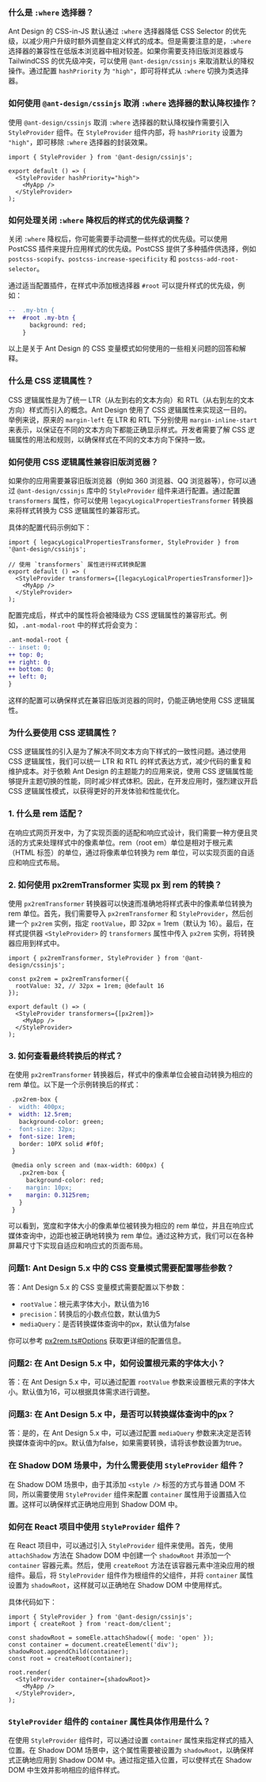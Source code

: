 ### 什么是 `:where` 选择器？
Ant Design 的 CSS-in-JS 默认通过 `:where` 选择器降低 CSS Selector 的优先级，以减少用户升级时额外调整自定义样式的成本。但是需要注意的是，`:where` 选择器的兼容性在低版本浏览器中相对较差。如果你需要支持旧版浏览器或与 TailwindCSS 的优先级冲突，可以使用 `@ant-design/cssinjs` 来取消默认的降权操作。通过配置 `hashPriority` 为 `"high"`，即可将样式从 `:where` 切换为类选择器。

### 如何使用 `@ant-design/cssinjs` 取消 `:where` 选择器的默认降权操作？
使用 `@ant-design/cssinjs` 取消 `:where` 选择器的默认降权操作需要引入 `StyleProvider` 组件。在 `StyleProvider` 组件内部，将 `hashPriority` 设置为 `"high"`，即可移除 `:where` 选择器的封装效果。

```tsx
import { StyleProvider } from '@ant-design/cssinjs';

export default () => (
  <StyleProvider hashPriority="high">
    <MyApp />
  </StyleProvider>
);
```

### 如何处理关闭 `:where` 降权后的样式的优先级调整？
关闭 `:where` 降权后，你可能需要手动调整一些样式的优先级。可以使用 PostCSS 插件来提升应用样式的优先级。PostCSS 提供了多种插件供选择，例如 `postcss-scopify`、`postcss-increase-specificity` 和 `postcss-add-root-selector`。

通过适当配置插件，在样式中添加根选择器 `#root` 可以提升样式的优先级，例如：

```diff
--  .my-btn {
++  #root .my-btn {
      background: red;
    }
```

以上是关于 Ant Design 的 CSS 变量模式如何使用的一些相关问题的回答和解释。

### 什么是 CSS 逻辑属性？

CSS 逻辑属性是为了统一 LTR（从左到右的文本方向）和 RTL（从右到左的文本方向）样式而引入的概念。Ant Design 使用了 CSS 逻辑属性来实现这一目的。举例来说，原来的 `margin-left` 在 LTR 和 RTL 下分别使用 `margin-inline-start` 来表示，以保证在不同的文本方向下都能正确显示样式。开发者需要了解 CSS 逻辑属性的用法和规则，以确保样式在不同的文本方向下保持一致。

### 如何使用 CSS 逻辑属性兼容旧版浏览器？

如果你的应用需要兼容旧版浏览器（例如 360 浏览器、QQ 浏览器等），你可以通过 `@ant-design/cssinjs` 库中的 `StyleProvider` 组件来进行配置。通过配置 `transformers` 属性，你可以使用 `legacyLogicalPropertiesTransformer` 转换器来将样式转换为 CSS 逻辑属性的兼容形式。

具体的配置代码示例如下：

```tsx
import { legacyLogicalPropertiesTransformer, StyleProvider } from '@ant-design/cssinjs';

// 使用 `transformers` 属性进行样式转换配置
export default () => (
  <StyleProvider transformers={[legacyLogicalPropertiesTransformer]}>
    <MyApp />
  </StyleProvider>
);
```

配置完成后，样式中的属性将会被降级为 CSS 逻辑属性的兼容形式。例如，`.ant-modal-root` 中的样式将会变为：

```diff
.ant-modal-root {
-- inset: 0;
++ top: 0;
++ right: 0;
++ bottom: 0;
++ left: 0;
}
```

这样的配置可以确保样式在兼容旧版浏览器的同时，仍能正确地使用 CSS 逻辑属性。

### 为什么要使用 CSS 逻辑属性？

CSS 逻辑属性的引入是为了解决不同文本方向下样式的一致性问题。通过使用 CSS 逻辑属性，我们可以统一 LTR 和 RTL 的样式表达方式，减少代码的重复和维护成本。对于依赖 Ant Design 的主题能力的应用来说，使用 CSS 逻辑属性能够提升主题切换的性能，同时减少样式体积。因此，在开发应用时，强烈建议开启 CSS 逻辑属性模式，以获得更好的开发体验和性能优化。

### 1. 什么是 rem 适配？

在响应式网页开发中，为了实现页面的适配和响应式设计，我们需要一种方便且灵活的方式来处理样式中的像素单位。rem（root em）单位是相对于根元素（HTML 标签）的单位，通过将像素单位转换为 rem 单位，可以实现页面的自适应和响应式布局。

### 2. 如何使用 px2remTransformer 实现 px 到 rem 的转换？

使用 `px2remTransformer` 转换器可以快速而准确地将样式表中的像素单位转换为 rem 单位。首先，我们需要导入 `px2remTransformer` 和 `StyleProvider`，然后创建一个 `px2rem` 实例，指定 `rootValue`，即 32px = 1rem（默认为 16）。最后，在样式提供器 `<StyleProvider>` 的 `transformers` 属性中传入 `px2rem` 实例，将转换器应用到样式中。

```tsx
import { px2remTransformer, StyleProvider } from '@ant-design/cssinjs';

const px2rem = px2remTransformer({
  rootValue: 32, // 32px = 1rem; @default 16
});

export default () => (
  <StyleProvider transformers={[px2rem]}>
    <MyApp />
  </StyleProvider>
);
```

### 3. 如何查看最终转换后的样式？

在使用 `px2remTransformer` 转换器后，样式中的像素单位会被自动转换为相应的 rem 单位。以下是一个示例转换后的样式：

```diff
 .px2rem-box {
-  width: 400px;
+  width: 12.5rem;
   background-color: green;
-  font-size: 32px;
+  font-size: 1rem;
   border: 10PX solid #f0f;
 }

 @media only screen and (max-width: 600px) {
   .px2rem-box {
     background-color: red;
-    margin: 10px;
+    margin: 0.3125rem;
   }
 }
```

可以看到，宽度和字体大小的像素单位被转换为相应的 rem 单位，并且在响应式媒体查询中，边距也被正确地转换为 rem 单位。通过这种方式，我们可以在各种屏幕尺寸下实现自适应和响应式的页面布局。

### 问题1: Ant Design 5.x 中的 CSS 变量模式需要配置哪些参数？

答：Ant Design 5.x 的 CSS 变量模式需要配置以下参数：

- `rootValue`：根元素字体大小，默认值为16
- `precision`：转换后的小数点位数，默认值为5
- `mediaQuery`：是否转换媒体查询中的px，默认值为false

你可以参考 [px2rem.ts#Options](https://github.com/ant-design/cssinjs/blob/master/src/transformers/px2rem.ts) 获取更详细的配置信息。

### 问题2: 在 Ant Design 5.x 中，如何设置根元素的字体大小？

答：在 Ant Design 5.x 中，可以通过配置 `rootValue` 参数来设置根元素的字体大小。默认值为16，可以根据具体需求进行调整。

### 问题3: 在 Ant Design 5.x 中，是否可以转换媒体查询中的px？

答：是的，在 Ant Design 5.x 中，可以通过配置 `mediaQuery` 参数来决定是否转换媒体查询中的px。默认值为false，如果需要转换，请将该参数设置为true。

### 在 Shadow DOM 场景中，为什么需要使用 `StyleProvider` 组件？

在 Shadow DOM 场景中，由于其添加 `<style />` 标签的方式与普通 DOM 不同，所以需要使用 `StyleProvider` 组件来配置 `container` 属性用于设置插入位置。这样可以确保样式正确地应用到 Shadow DOM 中。

### 如何在 React 项目中使用 `StyleProvider` 组件？

在 React 项目中，可以通过引入 `StyleProvider` 组件来使用。首先，使用 `attachShadow` 方法在 Shadow DOM 中创建一个 `shadowRoot` 并添加一个 `container` 容器元素。然后，使用 `createRoot` 方法在该容器元素中渲染应用的根组件。最后，将 `StyleProvider` 组件作为根组件的父组件，并将 `container` 属性设置为 `shadowRoot`，这样就可以正确地在 Shadow DOM 中使用样式。

具体代码如下：

```tsx
import { StyleProvider } from '@ant-design/cssinjs';
import { createRoot } from 'react-dom/client';

const shadowRoot = someEle.attachShadow({ mode: 'open' });
const container = document.createElement('div');
shadowRoot.appendChild(container);
const root = createRoot(container);

root.render(
  <StyleProvider container={shadowRoot}>
    <MyApp />
  </StyleProvider>,
);
```

### `StyleProvider` 组件的 `container` 属性具体作用是什么？

在使用 `StyleProvider` 组件时，可以通过设置 `container` 属性来指定样式的插入位置。在 Shadow DOM 场景中，这个属性需要被设置为 `shadowRoot`，以确保样式正确地应用到 Shadow DOM 中。通过指定插入位置，可以使样式在 Shadow DOM 中生效并影响相应的组件样式。
